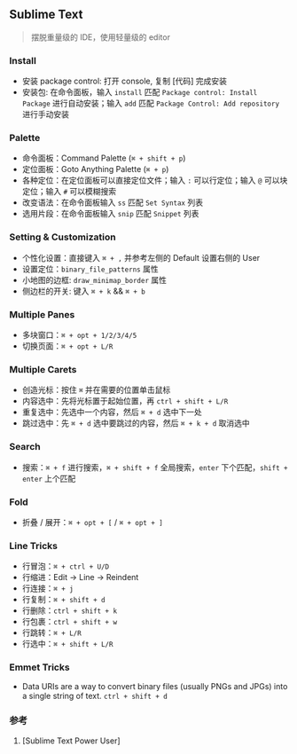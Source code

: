 ## Sublime Text
> 摆脱重量级的 IDE，使用轻量级的 editor

### Install
- 安装 package control: 打开 console, 复制 [代码] 完成安装
- 安装包: 在命令面板，输入 `install` 匹配 `Package control: Install Package` 进行自动安装；输入 `add` 匹配 `Package Control: Add repository` 进行手动安装

### Palette
- 命令面板：Command Palette (`⌘ + shift + p`)
- 定位面板：Goto Anything Palette (`⌘ + p`)
- 各种定位：在定位面板可以直接定位文件；输入 `:` 可以行定位；输入 `@` 可以块定位；输入 `#` 可以模糊搜索
- 改变语法：在命令面板输入 `ss` 匹配 `Set Syntax` 列表
- 选用片段：在命令面板输入 `snip` 匹配 `Snippet` 列表

### Setting & Customization
- 个性化设置：直接键入 `⌘ + ,` 并参考左侧的 Default 设置右侧的 User
- 设置定位：`binary_file_patterns` 属性
- 小地图的边框: `draw_minimap_border` 属性
- 侧边栏的开关: 键入 `⌘ + k` && `⌘ + b`

### Multiple Panes
- 多块窗口：`⌘ + opt + 1/2/3/4/5`
- 切换页面：`⌘ + opt + L/R`

### Multiple Carets
- 创造光标：按住 `⌘` 并在需要的位置单击鼠标
- 内容选中：先将光标置于起始位置，再 `ctrl + shift + L/R`
- 重复选中：先选中一个内容，然后 `⌘ + d` 选中下一处
- 跳过选中：先 `⌘ + d` 选中要跳过的内容，然后 `⌘ + k + d` 取消选中

### Search
- 搜索：`⌘ + f` 进行搜索，`⌘ + shift + f` 全局搜索，`enter` 下个匹配，`shift + enter` 上个匹配

### Fold
- 折叠 / 展开：`⌘ + opt + [` / `⌘ + opt + ]`

### Line Tricks
- 行冒泡：`⌘ + ctrl + U/D`
- 行缩进：Edit → Line → Reindent
- 行连接：`⌘ + j`
- 行复制：`⌘ + shift + d`
- 行删除：`ctrl + shift + k`
- 行包裹：`ctrl + shift + w`
- 行跳转：`⌘ + L/R`
- 行选中：`⌘ + shift + L/R` 

### Emmet Tricks
- Data URIs are a way to convert binary files (usually PNGs and JPGs) into a single string of text. `ctrl + shift + d`

### 参考
1. [Sublime Text Power User]

